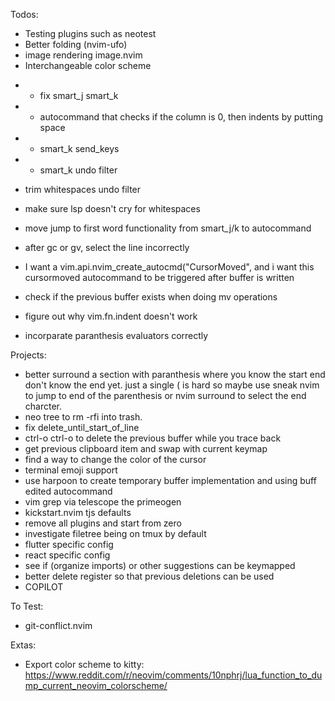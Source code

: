 Todos:
 
* Testing plugins such as neotest
* Better folding (nvim-ufo)
* image rendering image.nvim
* Interchangeable color scheme

+ * fix smart_j smart_k
+ * autocommand that checks if the column is 0, then indents by putting space
+ * smart_k send_keys
+ * smart_k undo filter
* trim whitespaces undo filter
* make sure lsp doesn't cry for whitespaces

* move jump to first word functionality from smart_j/k to autocommand
* after gc or gv, select the line incorrectly
 
* I want a vim.api.nvim_create_autocmd("CursorMoved",  and i want this cursormoved autocommand to be triggered after buffer is written

* check if the previous buffer exists when doing mv operations
* figure out why vim.fn.indent doesn't work
* incorparate paranthesis evaluators correctly

Projects:
* better surround a section with paranthesis where you know the start end don't know the end yet. just a single ( is hard
so maybe use sneak nvim to jump to end of the parenthesis or nvim surround to select the end charcter.
* neo tree to rm -rfi into trash.
* fix delete_until_start_of_line
* ctrl-o ctrl-o to delete the previous buffer while you trace back
* get previous clipboard item and swap with current keymap
* find a way to change the color of the cursor
* terminal emoji support
* use harpoon to create temporary buffer implementation and using buff edited autocommand
* vim grep via telescope the primeogen 
* kickstart.nvim tjs defaults
* remove all plugins and start from zero
* investigate filetree being on tmux by default
* flutter specific config
* react specific config
* see if (organize imports) or other suggestions can be keymapped
* better delete register so that previous deletions can be used
* COPILOT

 
To Test:
* git-conflict.nvim
 
Extas:
* Export color scheme to kitty: https://www.reddit.com/r/neovim/comments/10nphrj/lua_function_to_dump_current_neovim_colorscheme/
